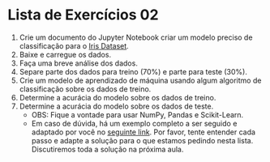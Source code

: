 # Lista de Exercícios 02


1. Crie um documento do Jupyter Notebook criar um modelo preciso de classificação para o [Iris Dataset](https://www.google.com/url?q=https%3A%2F%2Farchive.ics.uci.edu%2Fml%2Fdatasets%2Firis&sa=D&sntz=1&usg=AFQjCNG0p_oI1IDMW7_6XMQcr9CjTFm-MQ).
2. Baixe e carregue os dados.
3. Faça uma breve análise dos dados.
4. Separe parte dos dados para treino (70%) e parte para teste (30%).
5. Crie um modelo de aprendizado de máquina usando algum algoritmo de classificação sobre os dados de treino.
6. Determine a acurácia do modelo sobre os dados de treino.
7. Determine a acurácia do modelo sobre os dados de teste.
    + OBS: Fique a vontade para usar NumPy, Pandas e Scikit-Learn.
    + Em caso de dúvida, há um exemplo completo a ser seguido e adaptado por você no [seguinte link](https://www.google.com/url?q=https%3A%2F%2Fgithub.com%2Fciencia-de-dados-pratica%2FGEAM%2Fblob%2Fmaster%2F001%2Firis-notebook.ipynb&sa=D&sntz=1&usg=AFQjCNEn3jYt0Buk8vfXeIrjdNp2h2xjUw). Por favor, tente entender cada passo e adapte a solução para o que estamos pedindo nesta lista. Discutiremos toda a solução na próxima aula.
        
       